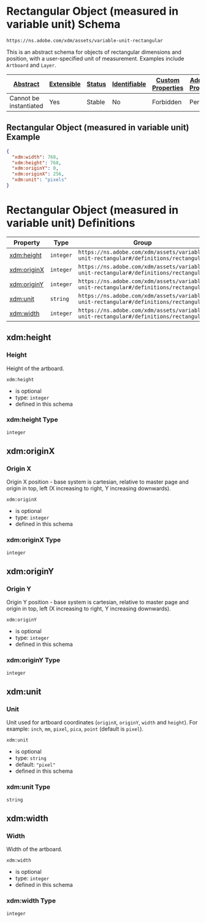 
# Rectangular Object (measured in variable unit) Schema

```
https://ns.adobe.com/xdm/assets/variable-unit-rectangular
```

This is an abstract schema for objects of rectangular dimensions and position, with a user-specified unit of measurement. Examples include `Artboard` and `Layer`.

| [Abstract](../../abstract.md) | [Extensible](../../extensions.md) | [Status](../../status.md) | [Identifiable](../../id.md) | [Custom Properties](../../extensions.md) | [Additional Properties](../../extensions.md) | Defined In |
|-------------------------------|-----------------------------------|---------------------------|-----------------------------|------------------------------------------|----------------------------------------------|------------|
| Cannot be instantiated | Yes | Stable | No | Forbidden | Permitted | [assets/variable-unit-rectangular.schema.json](assets/variable-unit-rectangular.schema.json) |

## Rectangular Object (measured in variable unit) Example
```json
{
  "xdm:width": 768,
  "xdm:height": 768,
  "xdm:originY": 0,
  "xdm:originX": 256,
  "xdm:unit": "pixels"
}
```

# Rectangular Object (measured in variable unit) Definitions

| Property | Type | Group |
|----------|------|-------|
| [xdm:height](#xdmheight) | `integer` | `https://ns.adobe.com/xdm/assets/variable-unit-rectangular#/definitions/rectangular` |
| [xdm:originX](#xdmoriginx) | `integer` | `https://ns.adobe.com/xdm/assets/variable-unit-rectangular#/definitions/rectangular` |
| [xdm:originY](#xdmoriginy) | `integer` | `https://ns.adobe.com/xdm/assets/variable-unit-rectangular#/definitions/rectangular` |
| [xdm:unit](#xdmunit) | `string` | `https://ns.adobe.com/xdm/assets/variable-unit-rectangular#/definitions/rectangular` |
| [xdm:width](#xdmwidth) | `integer` | `https://ns.adobe.com/xdm/assets/variable-unit-rectangular#/definitions/rectangular` |

## xdm:height
### Height

Height of the artboard.

`xdm:height`
* is optional
* type: `integer`
* defined in this schema

### xdm:height Type


`integer`






## xdm:originX
### Origin X

Origin X position - base system is cartesian, relative to master page and origin in top, left (X increasing to right, Y increasing downwards).

`xdm:originX`
* is optional
* type: `integer`
* defined in this schema

### xdm:originX Type


`integer`






## xdm:originY
### Origin Y

Origin Y position - base system is cartesian, relative to master page and origin in top, left (X increasing to right, Y increasing downwards).

`xdm:originY`
* is optional
* type: `integer`
* defined in this schema

### xdm:originY Type


`integer`






## xdm:unit
### Unit

Unit used for artboard coordinates (`originX`, `originY`, `width` and `height`). For example: `inch`, `mm`, `pixel`, `pica`, `point` (default is `pixel`).

`xdm:unit`
* is optional
* type: `string`
* default: `"pixel"`
* defined in this schema

### xdm:unit Type


`string`






## xdm:width
### Width

Width of the artboard.

`xdm:width`
* is optional
* type: `integer`
* defined in this schema

### xdm:width Type


`integer`





